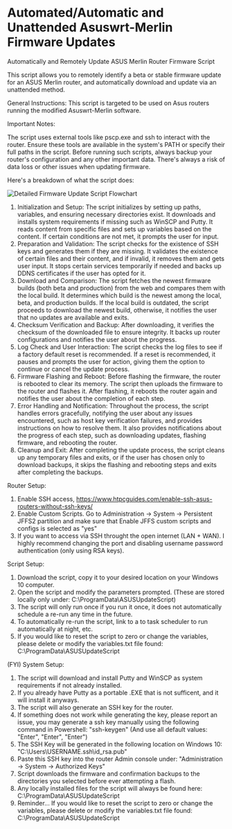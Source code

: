 # Automated/Automatic and Unattended Asuswrt-Merlin Firmware Updates
Automatically and Remotely Update ASUS Merlin Router Firmware Script

This script allows you to remotely identify a beta or stable firmware update for an ASUS Merlin router, and automatically download and update via an unattended method.

General Instructions:
This script is targeted to be used on Asus routers running the modified Asuswrt-Merlin software.

Important Notes:

The script uses external tools like pscp.exe and ssh to interact with the router. Ensure these tools are available in the system's PATH or specify their full paths in the script.
Before running such scripts, always backup your router's configuration and any other important data. There's always a risk of data loss or other issues when updating firmware.

Here's a breakdown of what the script does:

![Detailed Firmware Update Script Flowchart](https://github.com/Firetop/MerlinAutoUpdate/assets/1971404/684572ec-aed2-4a55-a83f-7b10dea112eb)

1. Initialization and Setup:
The script initializes by setting up paths, variables, and ensuring necessary directories exist.
It downloads and installs system requirements if missing such as WinSCP and Putty.
It reads content from specific files and sets up variables based on the content.
If certain conditions are not met, it prompts the user for input.
3. Preparation and Validation:
The script checks for the existence of SSH keys and generates them if they are missing.
It validates the existence of certain files and their content, and if invalid, it removes them and gets user input.
It stops certain services temporarily if needed and backs up DDNS certificates if the user has opted for it.
4. Download and Comparison:
The script fetches the newest firmware builds (both beta and production) from the web and compares them with the local build.
It determines which build is the newest among the local, beta, and production builds.
If the local build is outdated, the script proceeds to download the newest build, otherwise, it notifies the user that no updates are available and exits.
5. Checksum Verification and Backup:
After downloading, it verifies the checksum of the downloaded file to ensure integrity.
It backs up router configurations and notifies the user about the progress.
6. Log Check and User Interaction:
The script checks the log files to see if a factory default reset is recommended.
If a reset is recommended, it pauses and prompts the user for action, giving them the option to continue or cancel the update process.
7. Firmware Flashing and Reboot:
Before flashing the firmware, the router is rebooted to clear its memory.
The script then uploads the firmware to the router and flashes it.
After flashing, it reboots the router again and notifies the user about the completion of each step.
8. Error Handling and Notification:
Throughout the process, the script handles errors gracefully, notifying the user about any issues encountered, such as host key verification failures, and provides instructions on how to resolve them.
It also provides notifications about the progress of each step, such as downloading updates, flashing firmware, and rebooting the router.
9. Cleanup and Exit:
After completing the update process, the script cleans up any temporary files and exits, or if the user has chosen only to download backups, it skips the flashing and rebooting steps and exits after completing the backups.

Router Setup:
1. Enable SSH access, https://www.htpcguides.com/enable-ssh-asus-routers-without-ssh-keys/
2. Enable Custom Scripts. Go to Administration -> System -> Persistent JFFS2 partition and make sure that Enable JFFS custom scripts and configs is selected as "yes"
3. If you want to access via SSH throught the open internet (LAN + WAN). I highly recommend changing the port and disabling username password authentication (only using RSA keys).

Script Setup:
1. Download the script, copy it to your desired location on your Windows 10 computer.
2. Open the script and modify the parameters prompted. (These are stored locally only under: C:\ProgramData\ASUSUpdateScript)
3. The script will only run once if you run it once, it does not automatically schedule a re-run any time in the future.
4. To automatically re-run the script, link to a to task scheduler to run automatically at night, etc.
5. If you would like to reset the script to zero or change the variables, please delete or modify the variables.txt file found: C:\ProgramData\ASUSUpdateScript

(FYI) System Setup:
1. The script will download and install Putty and WinSCP as system requirements if not already installed.
2. If you already have Putty as a portable .EXE that is not sufficent, and it will install it anyways.
3. The script will also generate an SSH key for the router.
4. If something does not work while generating the key, please report an issue, you may generate a ssh key manually using the following command in Powershell: "ssh-keygen" (And use all default values: "Enter", "Enter", "Enter")
5. The SSH Key will be generated in the following location on Windows 10: "C:\Users\USERNAME\.ssh\id_rsa.pub"
6. Paste this SSH key into the router Admin console under: "Administration -> System -> Authorized Keys"
7. Script downloads the firmware and confirmation backups to the directories you selected before ever attempting a flash.
8. Any locally installed files for the script will always be found here: C:\ProgramData\ASUSUpdateScript
9. Reminder... If you would like to reset the script to zero or change the variables, please delete or modify the variables.txt file found: C:\ProgramData\ASUSUpdateScript
